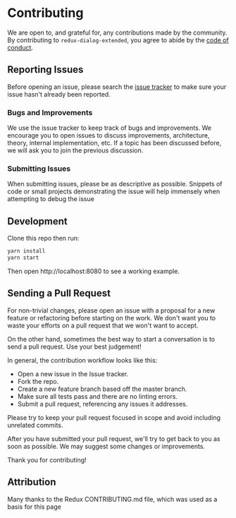 # Contributing

We are open to, and grateful for, any contributions made by the community. By contributing to `redux-dialog-extended`, you agree to abide by the [code of conduct](./CODE_OF_CONDUCT.md).

## Reporting Issues

Before opening an issue, please search the [issue tracker](https://github.com/JakeDluhy/redux-dialog/issues) to make sure your issue hasn't already been reported.

### Bugs and Improvements

We use the issue tracker to keep track of bugs and improvements. We encourage you to open issues to discuss improvements, architecture, theory, internal implementation, etc. If a topic has been discussed before, we will ask you to join the previous discussion.

### Submitting Issues

When submitting issues, please be as descriptive as possible. Snippets of code or small projects demonstrating the issue will help immensely when attempting to debug the issue

## Development

Clone this repo then run:
```javascript
yarn install
yarn start
```

Then open http://localhost:8080 to see a working example.

## Sending a Pull Request

For non-trivial changes, please open an issue with a proposal for a new feature or refactoring before starting on the work. We don't want you to waste your efforts on a pull request that we won't want to accept.

On the other hand, sometimes the best way to start a conversation is to send a pull request. Use your best judgement!

In general, the contribution workflow looks like this:

- Open a new issue in the Issue tracker.
- Fork the repo.
- Create a new feature branch based off the master branch.
- Make sure all tests pass and there are no linting errors.
- Submit a pull request, referencing any issues it addresses.

Please try to keep your pull request focused in scope and avoid including unrelated commits.

After you have submitted your pull request, we'll try to get back to you as soon as possible. We may suggest some changes or improvements.

Thank you for contributing!

## Attribution

Many thanks to the Redux CONTRIBUTING.md file, which was used as a basis for this page

